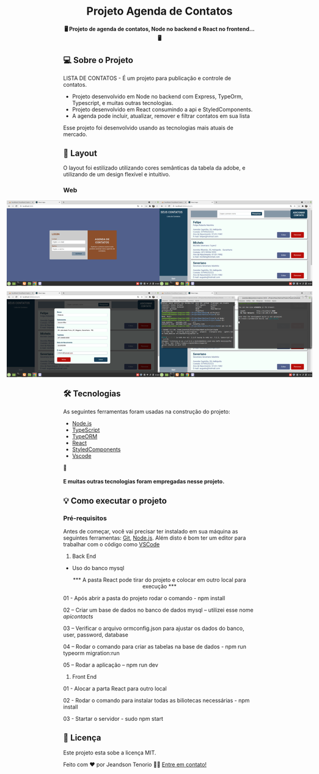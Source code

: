 <h1 align="center">Projeto Agenda de Contatos</h1>

<h4 align="center">
	🖥️ Projeto de agenda de contatos, Node no backend e React no frontend... 🖥️
</h4>

## 💻 Sobre o Projeto

LISTA DE CONTATOS - É um projeto para publicação e controle de contatos.

 - Projeto desenvolvido em Node no backend com Express, TypeOrm, Typescript, e muitas outras tecnologias.
 - Projeto desenvolvido em React consumindo a api e StyledComponents.
 - A agenda pode incluir, atualizar, remover e filtrar contatos em sua lista

Esse projeto foi desenvolvido usando as tecnologias mais atuais de mercado.

## 🎨 Layout

O layout foi estilizado utilizando cores semânticas da tabela da adobe, e utilizando de um design flexível e intuitivo.

### Web


<p align="center" style="display: flex; align-items: flex-start; justify-content: center;">
  <img alt="Login" src="https://raw.githubusercontent.com/jeandsontb/ProjectSelection/main/assets/Project00.png" width="400px">

  <img alt="List of contacts" src="https://raw.githubusercontent.com/jeandsontb/ProjectSelection/main/assets/Project01.png" width="400px">
</p>

<p align="center" style="display: flex; align-items: flex-start; justify-content: center;">
  <img alt="Inclusion contacts" src="https://raw.githubusercontent.com/jeandsontb/ProjectSelection/main/assets/Project02.png" width="400px">

  <img alt="Servers opering" src="https://raw.githubusercontent.com/jeandsontb/ProjectSelection/main/assets/Project03.png" width="400px">
</p>

## 🛠 Tecnologias

As seguintes ferramentas foram usadas na construção do projeto:

- [Node.js][nodejs]
- [TypeScript][typescript]
- [TypeORM][typeorm]
- [React][reactjs]
- [StyledComponents][stylecomponents]
- [Vscode][vscode]

🤖 <h4>E muitas outras tecnologias foram empregadas nesse projeto.</h4>

## 💡 Como executar o projeto


### Pré-requisitos

Antes de começar, você vai precisar ter instalado em sua máquina as seguintes ferramentas:
[Git](https://git-scm.com), [Node.js][nodejs].
Além disto é bom ter um editor para trabalhar com o código como [VSCode][vscode]


1. Back End

- Uso do banco mysql

<p align="center">*** A pasta React pode tirar do projeto e colocar em outro local para execução ***</p>

01 - Após abrir a pasta do projeto rodar o comando -  npm install

02 – Criar um base de dados no banco de dados mysql – utilizei esse nome  *apicontacts*

03 – Verificar o arquivo ormconfig.json para ajustar os dados do banco, user, password, database

04 – Rodar o comando para criar as tabelas na base de dados - npm run typeorm migration:run

05 – Rodar a aplicação – npm run dev


1. Front End

01 - Alocar a parta React para outro local

02 - Rodar o comando para instalar todas as biliotecas necessárias -  npm install

03 - Startar o servidor - sudo npm start



## 📝 Licença

Este projeto esta sobe a licença MIT.

Feito com ❤️ por Jeandson Tenorio 👋🏽 [Entre em contato!](https://www.linkedin.com/in/jeandson/)

[nodejs]: https://nodejs.org/
[reactjs]: https://reactjs.org
[yarn]: https://yarnpkg.com/
[vscode]: https://code.visualstudio.com/
[typeorm]: https://typeorm.io/#/
[typescript]: https://www.typescriptlang.org/
[stylecomponents]: https://styled-components.com/
